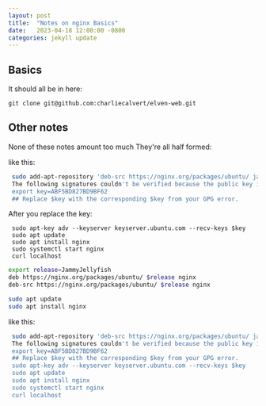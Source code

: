 ```yaml
---
layout: post
title:  "Notes on nginx Basics"
date:   2023-04-18 12:00:00 -0800
categories: jekyll update
---
```


## Basics

It should all be in here:

    git clone git@github.com:charliecalvert/elven-web.git

## Other notes

None of these notes amount too much They're all half formed:

like this:

``` bash
 sudo add-apt-repository 'deb-src https://nginx.org/packages/ubuntu/ jammy nginx'
 The following signatures couldn't be verified because the public key is not available: NO_PUBKEY ABF5BD827BD9BF62
 export key=ABF5BD827BD9BF62
 ## Replace $key with the corresponding $key from your GPG error.
 ```

 After you replace the key:

```
 sudo apt-key adv --keyserver keyserver.ubuntu.com --recv-keys $key
 sudo apt update
 sudo apt install nginx
 sudo systemctl start nginx
 curl localhost
```

``` bash
export release=JammyJellyfish
deb https://nginx.org/packages/ubuntu/ $release nginx
deb-src https://nginx.org/packages/ubuntu/ $release nginx

sudo apt update
sudo apt install nginx
```

like this:

``` bash
 sudo add-apt-repository 'deb-src https://nginx.org/packages/ubuntu/ jammy nginx'
 The following signatures couldn't be verified because the public key is not available: NO_PUBKEY ABF5BD827BD9BF62
 export key=ABF5BD827BD9BF62
 ## Replace $key with the corresponding $key from your GPG error.
 sudo apt-key adv --keyserver keyserver.ubuntu.com --recv-keys $key
 sudo apt update
 sudo apt install nginx
 sudo systemctl start nginx
 curl localhost
```
